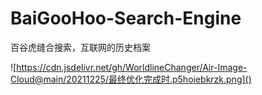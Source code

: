 # BaiGooHoo-Search-Engine
百谷虎缝合搜索，互联网的历史档案

![https://cdn.jsdelivr.net/gh/WorldlineChanger/Air-Image-Cloud@main/20211225/最终优化完成时.p5hoiebkrzk.png]()
